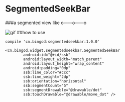 # SegmentedSeekBar
###a segmented view like o——o——o

![gif](https://github.com/bean883/SegmentedSeekBar/blob/master/pic/demo.gif)
##how to use
```
compile 'cn.bingod:segmentedseekbar:1.0.0'
```
```
<cn.bingod.widget.segmentedseekbar.SegmentedSeekBar
        android:id="@+id/ssb"
        android:layout_width="match_parent"
        android:layout_height="wrap_content"
        android:padding="0dp"
        ssb:line_color="#ccc"
        ssb:line_weight="2dp"
        ssb:orientation="horizontal"
        ssb:segmentCount="5"
        ssb:segmentDrawable="@drawable/dot"
        ssb:touchDrawable="@drawable/move_dot" />
```
